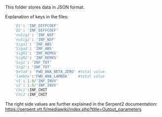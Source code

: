 This folder stores data in JSON format.

Explanation of keys in the files:

```python
    'D1': 'INF_DIFFCOEF' 
    'D2': 'INF_DIFFCOEF' 
    'nuSig1': 'INF_NSF' 
    'nuSig2': 'INF_NSF' 
    'Siga1': 'INF_ABS' 
    'Siga2': 'INF_ABS' 
    'SigR1': 'INF_REMXS' 
    'SigR2': 'INF_REMXS' 
    'Sig1': 'INF_TOT' 
    'Sig2': 'INF_TOT' 
    'beta0': 'FWD_ANA_BETA_ZERO' #total value 
    'lambda':'FWD_ANA_LAMBDA'    #total value
    'v1': 1.0/'INF_INVV' 
    'v2': 1.0/'INF_INVV'
    'Chi1':INF_CHIT
    'Chi2':INF_CHIT
```

The right side values are further explained in the Serpent2 documentation: https://serpent.vtt.fi/mediawiki/index.php?title=Output_parameters
